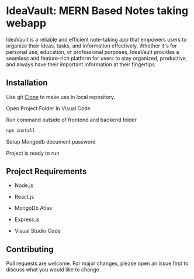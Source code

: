 #  IdeaVault: MERN Based Notes taking webapp

IdeaVault is a reliable and efficient note-taking app that empowers users to organize their ideas, tasks, and information effectively. Whether it's for personal use, education, or professional purposes, IdeaVault provides a seamless and feature-rich platform for users to stay organized, productive, and always have their important information at their fingertips.


## Installation

Use git [Clone](https://git-scm.com/book/en/v2/Git-Basics-Getting-a-Git-Repository) to make use in local repository.

Open Project Folder In Visual Code

Run command outside of frontend and backend folder
```bash
npm install
```
Setup Mongodb document password

Project is ready to run 

## Project Requirements 

- Node.js

- React.js

- MongoDb Atlas

- Express.js

- Visual Studio Code

## Contributing

Pull requests are welcome. For major changes, please open an issue first
to discuss what you would like to change.

